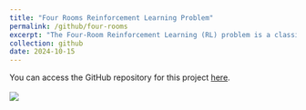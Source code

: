 ```yaml
---
title: "Four Rooms Reinforcement Learning Problem"
permalink: /github/four-rooms
excerpt: "The Four-Room Reinforcement Learning (RL) problem is a classic grid-world environment where an agent navigates through four interconnected rooms, separated by narrow doorways. The agent must learn optimal policies to reach a goal state from any starting position, using actions like moving up, down, left, or right. The problem is designed to challenge exploration and learning efficiency, as the agent encounters varying rewards and obstacles, requiring it to balance exploration and exploitation while navigating through a structured, partitioned space.<br/><img src='/images/four_rooms.png'>" 
collection: github
date: 2024-10-15
---
```


You can access the GitHub repository for this project [here](https://github.com/NatDave/RL/).<br/><br/><img src='/images/four_rooms.png'>
